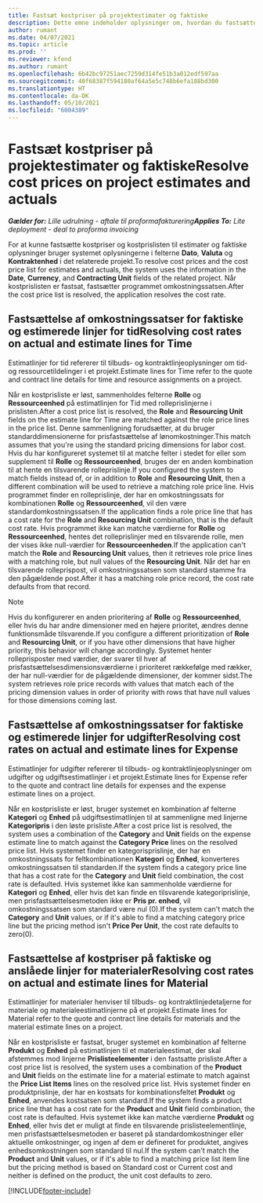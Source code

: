 ```yaml
---
title: Fastsæt kostpriser på projektestimater og faktiske
description: Dette emne indeholder oplysninger om, hvordan du fastsætter kostpriser på projektestimater og faktiske værdier.
author: rumant
ms.date: 04/07/2021
ms.topic: article
ms.prod: ''
ms.reviewer: kfend
ms.author: rumant
ms.openlocfilehash: 6b42bc97251aec7259d314fe51b3a012edf597aa
ms.sourcegitcommit: 40f68387f594180af64a5e5c748b6efa188bd300
ms.translationtype: HT
ms.contentlocale: da-DK
ms.lasthandoff: 05/10/2021
ms.locfileid: "6004389"
---
```

# <a name="resolve-cost-prices-on-project-estimates-and-actuals"></a><span data-ttu-id="6a32f-103">Fastsæt kostpriser på projektestimater og faktiske</span><span class="sxs-lookup"><span data-stu-id="6a32f-103">Resolve cost prices on project estimates and actuals</span></span> 

<span data-ttu-id="6a32f-104">_**Gælder for:** Lille udrulning - aftale til proformafakturering_</span><span class="sxs-lookup"><span data-stu-id="6a32f-104">_**Applies To:** Lite deployment - deal to proforma invoicing_</span></span>

<span data-ttu-id="6a32f-105">For at kunne fastsætte kostpriser og kostprislisten til estimater og faktiske oplysninger bruger systemet oplysningerne i felterne **Dato**, **Valuta** og **Kontraktenhed** i det relaterede projekt.</span><span class="sxs-lookup"><span data-stu-id="6a32f-105">To resolve cost prices and the cost price list for estimates and actuals, the system uses the information in the **Date**, **Currency**, and **Contracting Unit** fields of the related project.</span></span> <span data-ttu-id="6a32f-106">Når kostprislisten er fastsat, fastsætter programmet omkostningssatsen.</span><span class="sxs-lookup"><span data-stu-id="6a32f-106">After the cost price list is resolved, the application resolves the cost rate.</span></span>

## <a name="resolving-cost-rates-on-actual-and-estimate-lines-for-time"></a><span data-ttu-id="6a32f-107">Fastsættelse af omkostningssatser for faktiske og estimerede linjer for tid</span><span class="sxs-lookup"><span data-stu-id="6a32f-107">Resolving cost rates on actual and estimate lines for Time</span></span>

<span data-ttu-id="6a32f-108">Estimatlinjer for tid refererer til tilbuds- og kontraktlinjeoplysninger om tid- og ressourcetildelinger i et projekt.</span><span class="sxs-lookup"><span data-stu-id="6a32f-108">Estimate lines for Time refer to the quote and contract line details for time and resource assignments on a project.</span></span>

<span data-ttu-id="6a32f-109">Når en kostprisliste er løst, sammenholdes felterne **Rolle** og **Ressourceenhed** på estimatlinjen for Tid med rolleprislinjerne i prislisten.</span><span class="sxs-lookup"><span data-stu-id="6a32f-109">After a cost price list is resolved, the **Role** and **Resourcing Unit** fields on the estimate line for Time are matched against the role price lines in the price list.</span></span> <span data-ttu-id="6a32f-110">Denne sammenligning forudsætter, at du bruger standarddimensionerne for prisfastsættelse af lønomkostninger.</span><span class="sxs-lookup"><span data-stu-id="6a32f-110">This match assumes that you're using the standard pricing dimensions for labor cost.</span></span> <span data-ttu-id="6a32f-111">Hvis du har konfigureret systemet til at matche felter i stedet for eller som supplement til **Rolle** og **Ressourceenhed**, bruges der en anden kombination til at hente en tilsvarende rolleprislinje.</span><span class="sxs-lookup"><span data-stu-id="6a32f-111">If you configured the system to match fields instead of, or in addition to **Role** and **Resourcing Unit**, then a different combination will be used to retrieve a matching role price line.</span></span> <span data-ttu-id="6a32f-112">Hvis programmet finder en rolleprislinje, der har en omkostningssats for kombinationen **Rolle** og **Ressourceenhed**, vil den være standardomkostningssatsen.</span><span class="sxs-lookup"><span data-stu-id="6a32f-112">If the application finds a role price line that has a cost rate for the **Role** and **Resourcing Unit** combination, that is the default cost rate.</span></span> <span data-ttu-id="6a32f-113">Hvis programmet ikke kan matche værdierne for **Rolle** og **Ressourceenhed**, hentes det rolleprislinjer med en tilsvarende rolle, men der vises ikke null-værdier for **Ressourceenheden**.</span><span class="sxs-lookup"><span data-stu-id="6a32f-113">If the application can't match the **Role** and **Resourcing Unit** values, then it retrieves role price lines with a matching role, but null values of the **Resourcing Unit**.</span></span> <span data-ttu-id="6a32f-114">Når det har en tilsvarende rolleprispost, vil omkostningssatsen som standard stamme fra den pågældende post.</span><span class="sxs-lookup"><span data-stu-id="6a32f-114">After it has a matching role price record, the cost rate defaults from that record.</span></span> 

> [!NOTE]
> <span data-ttu-id="6a32f-115">Hvis du konfigurerer en anden prioritering af **Rolle** og **Ressourceenhed**, eller hvis du har andre dimensioner med en højere prioritet, ændres denne funktionsmåde tilsvarende.</span><span class="sxs-lookup"><span data-stu-id="6a32f-115">If you configure a different prioritization of **Role** and **Resourcing Unit**, or if you have other dimensions that have higher priority, this behavior will change accordingly.</span></span> <span data-ttu-id="6a32f-116">Systemet henter rolleprisposter med værdier, der svarer til hver af prisfastsættelsesdimensionsværdierne i prioriteret rækkefølge med rækker, der har null-værdier for de pågældende dimensioner, der kommer sidst.</span><span class="sxs-lookup"><span data-stu-id="6a32f-116">The system retrieves role price records with values that match each of the pricing dimension values in order of priority with rows that have null values for those dimensions coming last.</span></span>

## <a name="resolving-cost-rates-on-actual-and-estimate-lines-for-expense"></a><span data-ttu-id="6a32f-117">Fastsættelse af omkostningssatser for faktiske og estimerede linjer for udgifter</span><span class="sxs-lookup"><span data-stu-id="6a32f-117">Resolving cost rates on actual and estimate lines for Expense</span></span>

<span data-ttu-id="6a32f-118">Estimatlinjer for udgifter refererer til tilbuds- og kontraktlinjeoplysninger om udgifter og udgiftsestimatlinjer i et projekt.</span><span class="sxs-lookup"><span data-stu-id="6a32f-118">Estimate lines for Expense refer to the quote and contract line details for expenses and the expense estimate lines on a project.</span></span>

<span data-ttu-id="6a32f-119">Når en kostprisliste er løst, bruger systemet en kombination af felterne **Kategori** og **Enhed** på udgiftsestimatlinjen til at sammenligne med linjerne **Kategoripris** i den løste prisliste.</span><span class="sxs-lookup"><span data-stu-id="6a32f-119">After a cost price list is resolved, the system uses a combination of the **Category** and **Unit** fields on the expense estimate line to match against the **Category Price** lines on the resolved price list.</span></span> <span data-ttu-id="6a32f-120">Hvis systemet finder en kategorisprislinje, der har en omkostningssats for feltkombinationen **Kategori** og **Enhed**, konverteres omkostningssatsen til standarden.</span><span class="sxs-lookup"><span data-stu-id="6a32f-120">If the system finds a category price line that has a cost rate for the **Category** and **Unit** field combination, the cost rate is defaulted.</span></span> <span data-ttu-id="6a32f-121">Hvis systemet ikke kan sammenholde værdierne for **Kategori** og **Enhed**, eller hvis det kan finde en tilsvarende kategoriprislinje, men prisfastsættelsesmetoden ikke er **Pris pr. enhed**, vil omkostningssatsen som standard være nul (0).</span><span class="sxs-lookup"><span data-stu-id="6a32f-121">If the system can't match the **Category** and **Unit** values, or if it's able to find a matching category price line but the pricing method isn't **Price Per Unit**, the cost rate defaults to zero(0).</span></span>

## <a name="resolving-cost-rates-on-actual-and-estimate-lines-for-material"></a><span data-ttu-id="6a32f-122">Fastsættelse af kostpriser på faktiske og anslåede linjer for materialer</span><span class="sxs-lookup"><span data-stu-id="6a32f-122">Resolving cost rates on actual and estimate lines for Material</span></span>

<span data-ttu-id="6a32f-123">Estimatlinjer for materialer henviser til tilbuds- og kontraktlinjedetaljerne for materiale og materialeestimatlinjerne på et projekt.</span><span class="sxs-lookup"><span data-stu-id="6a32f-123">Estimate lines for Material refer to the quote and contract line details for materials and the material estimate lines on a project.</span></span>

<span data-ttu-id="6a32f-124">Når en kostprisliste er fastsat, bruger systemet en kombination af felterne **Produkt** og **Enhed** på estimatlinjen til et materialeestimat, der skal afstemmes mod linjerne **Prislisteelementer** i den fastsatte prisliste.</span><span class="sxs-lookup"><span data-stu-id="6a32f-124">After a cost price list is resolved, the system uses a combination of the **Product** and **Unit** fields on the estimate line for a material estimate to match against the **Price List Items** lines on the resolved price list.</span></span> <span data-ttu-id="6a32f-125">Hvis systemet finder en produktprislinje, der har en kostsats for kombinationsfeltet **Produkt** og **Enhed**, anvendes kostsatsen som standard.</span><span class="sxs-lookup"><span data-stu-id="6a32f-125">If the system finds a product price line that has a cost rate for the **Product** and **Unit** field combination, the cost rate is defaulted.</span></span> <span data-ttu-id="6a32f-126">Hvis systemet ikke kan matche værdierne **Produkt** og **Enhed**, eller hvis det er muligt at finde en tilsvarende prislisteelementlinje, men prisfastsættelsesmetoden er baseret på standardomkostninger eller aktuelle omkostninger, og ingen af dem er defineret for produktet, angives enhedsomkostningen som standard til nul.</span><span class="sxs-lookup"><span data-stu-id="6a32f-126">If the system can't match the **Product** and **Unit** values, or if it's able to find a matching price list item line but the pricing method is based on Standard cost or Current cost and neither is defined on the product, the unit cost defaults to zero.</span></span>


[!INCLUDE[footer-include](../../includes/footer-banner.md)]
